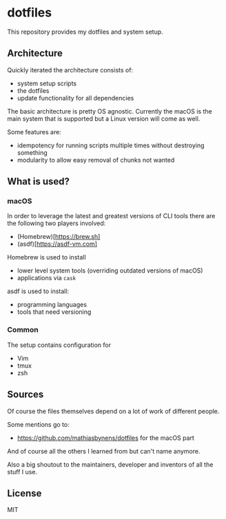 # dotfiles

This repository provides my dotfiles and system setup.

## Architecture

Quickly iterated the architecture consists of:

* system setup scripts
* the dotfiles
* update functionality for all dependencies

The basic architecture is pretty OS agnostic. Currently the macOS is
the main system that is supported but a Linux version will come as well.

Some features are:

* idempotency for running scripts multiple times without destroying something
* modularity to allow easy removal of chunks not wanted

## What is used?

### macOS

In order to leverage the latest and greatest versions of CLI tools there
are the following two players involved:

* (Homebrew)[https://brew.sh]
* (asdf)[https://asdf-vm.com]

Homebrew is used to install

* lower level system tools (overriding outdated versions of macOS)
* applications via `cask`

asdf is used to install:

* programming languages
* tools that need versioning

### Common

The setup contains configuration for

* Vim
* tmux
* zsh

## Sources

Of course the files themselves depend on a lot of work of different people.

Some mentions go to:

* https://github.com/mathiasbynens/dotfiles for the macOS part

And of course all the others I learned from but can't name anymore.

Also a big shoutout to the maintainers, developer and inventors of all the
stuff I use.

## License

MIT
